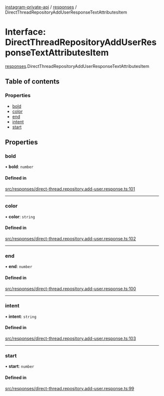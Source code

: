 [instagram-private-api](../../README.md) / [responses](../../modules/responses.md) / DirectThreadRepositoryAddUserResponseTextAttributesItem

# Interface: DirectThreadRepositoryAddUserResponseTextAttributesItem

[responses](../../modules/responses.md).DirectThreadRepositoryAddUserResponseTextAttributesItem

## Table of contents

### Properties

- [bold](DirectThreadRepositoryAddUserResponseTextAttributesItem.md#bold)
- [color](DirectThreadRepositoryAddUserResponseTextAttributesItem.md#color)
- [end](DirectThreadRepositoryAddUserResponseTextAttributesItem.md#end)
- [intent](DirectThreadRepositoryAddUserResponseTextAttributesItem.md#intent)
- [start](DirectThreadRepositoryAddUserResponseTextAttributesItem.md#start)

## Properties

### bold

• **bold**: `number`

#### Defined in

[src/responses/direct-thread.repository.add-user.response.ts:101](https://github.com/Nerixyz/instagram-private-api/blob/4971f34/src/responses/direct-thread.repository.add-user.response.ts#L101)

___

### color

• **color**: `string`

#### Defined in

[src/responses/direct-thread.repository.add-user.response.ts:102](https://github.com/Nerixyz/instagram-private-api/blob/4971f34/src/responses/direct-thread.repository.add-user.response.ts#L102)

___

### end

• **end**: `number`

#### Defined in

[src/responses/direct-thread.repository.add-user.response.ts:100](https://github.com/Nerixyz/instagram-private-api/blob/4971f34/src/responses/direct-thread.repository.add-user.response.ts#L100)

___

### intent

• **intent**: `string`

#### Defined in

[src/responses/direct-thread.repository.add-user.response.ts:103](https://github.com/Nerixyz/instagram-private-api/blob/4971f34/src/responses/direct-thread.repository.add-user.response.ts#L103)

___

### start

• **start**: `number`

#### Defined in

[src/responses/direct-thread.repository.add-user.response.ts:99](https://github.com/Nerixyz/instagram-private-api/blob/4971f34/src/responses/direct-thread.repository.add-user.response.ts#L99)
